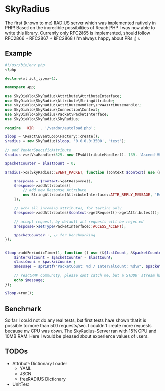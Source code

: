 # SkyRadius

The first (known to me) RADIUS server which was implemented natively in PHP! Based on the incredible
possibilities of ReachtPHP I was now able to write this library. Currently only RFC2865 is implemented,
should follow RFC2866 + RFC2867 + RFC2868 (I'm always happy about PRs ;) ).

## Example

```PHP
#!/usr/bin/env php
<?php

declare(strict_types=1);

namespace App;

use SkyDiablo\SkyRadius\Attribute\AttributeInterface;
use SkyDiablo\SkyRadius\Attribute\StringAttribute;
use SkyDiablo\SkyRadius\AttributeHandler\IPv4AttributeHandler;
use SkyDiablo\SkyRadius\Connection\Context;
use SkyDiablo\SkyRadius\Packet\PacketInterface;
use SkyDiablo\SkyRadius\SkyRadius;

require __DIR__ . '/vendor/autoload.php';

$loop = \React\EventLoop\Factory::create();
$radius = new SkyRadius($loop, '0.0.0.0:3500', 'test');

// add VendorSpecificAttribute
$radius->setVsaHandler(529, new IPv4AttributeHandler(), 139, 'Ascend-VSA-User-Acct-Host');

$packetCounter = $lastCount = 0;

$radius->on(SkyRadius::EVENT_PACKET, function (Context $context) use (&$packetCounter) {

    $response = $context->getResponse();
    $response->addAttributes([
        // add new Response Attribute
        new StringAttribute(AttributeInterface::ATTR_REPLY_MESSAGE, 'Echo Test-Radius-Server'),
    ]);

    // echo all incoming attributes, for testing only
    $response->addAttributes($context->getRequest()->getAttributes());

    // accept request, by default all requests will be rejected
    $response->setType(PacketInterface::ACCESS_ACCEPT);

    $packetCounter++; // for benchmarking
});


$loop->addPeriodicTimer(1, function () use (&$lastCount, &$packetCounter) {
    $intervalCount = $packetCounter - $lastCount;
    $lastCount = $packetCounter;
    $message = sprintf("PacketCount: %d / IntervalCount: %d\n", $packetCounter, $intervalCount);

    // reactPHP community, please dont catch me, but a STDOUT stream handler seems not working in windows environments?
    echo $message;
});

$loop->run();
```

## Benchmark

So far I could not do any real tests, but first tests have shown that it is possible to more than 500 requests/sec.
I couldn't create more requests because my CPU was down. The SkyRadius-Server ran with 15% CPU and 10MB RAM. Here I 
would be pleased about experience values of users.

## TODOs

- Attribute Dictionary Loader
  - YAML
  - JSON
  - freeRADIUS Dictionary
- UnitTest